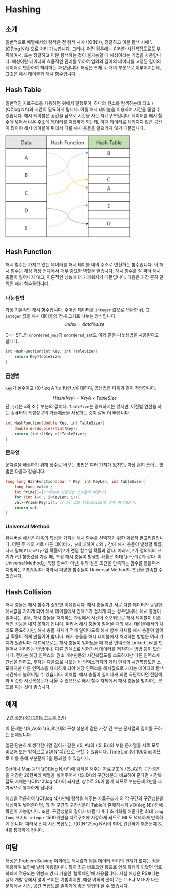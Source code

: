 # Hashing

## 소개

일반적으로 배열에서의 탐색은 전 탐색 시에 \\(O(N)\\), 정렬하고 이분 탐색 시에 \\(O(\log N)\\) 으로 처리 가능합니다. 그러나, 어떤 경우에는 이러한 시간복잡도로도 부족하여서, 또는 정렬하고 이분 탐색하는 것이 불가능할 때 해싱이라는 기법을 사용합니다.
해싱이란 데이터의 효율적인 관리를 위하여 임의의 길이의 데이터를 고정된 길이의 데이터로 변환하여 처리하는 과정입니다.
해싱은 크게 두 개의 부분으로 이루어지는데, 그것은 해시 테이블과 해시 함수입니다.

## Hash Table

일반적인 자료구조를 사용하면 위에서 말했듯이, 하나의 원소를 탐색하는데 최소 \\(O(\log N)\\)의 시간이 필요하게 됩니다. 이를 해시 테이블을 이용하여 시간을 줄일 수 있습니다. 
해시 테이블은 공간을 담보로 시간을 사는 자료구조입니다. 데이터를 해시 함수에 넣어서 나온 주소에 데이터를 저장하게 되는데, 이때 데이터로 채워지지 않은 공간이 많아야 해시 테이블이 뒤에서 다룰 해시 충돌을 일으키지 않기 때문입니다.

<img src="./hashing1.png" width = 400 >

## Hash Function

해시 함수는 가지고 있는 데이터를 해시 테이블 내의 주소로 변환하는 함수입니다.
 이 해시 함수는 해싱 과정 전체에서 매우 중요한 역할을 맡습니다. 해시 함수를 잘 짜야 해시 충돌이 일어나지 않고, 이론적인 성능에 더 가까워지기 때문입니다.
 다음은 가장 흔히 알려진 해시 함수들입니다.

### 나눈셈법

가장 기본적인 해시 함수입니다.
주어진 데이터를 `integer` 값으로 변환한 뒤, 그 `integer` 값을 해시 테이블의 전체 크기로 나누는 방식입니다.
$$ Index = data \% size $$ 

C++ STL의 `unordered_map`과 `unordered_set`도 이와 같은 나눗셈법을 사용한다고 합니다.

``` c++
int HashFunction(int Key, int TableSize){
	return Key%TableSize;
}
```



### 곱셈법

`Key`가 실수이고 \\(0 \leq A \le 1\\)인 `A`에 대하여, 곱셈법은 다음과 같이 정의합니다.

$$ Hash(Key) = {KeyA} \times TableSize $$
단, `{x}`는 `x`의 소수 부분의 값이다. `TableSize`는 중요하지는 않지만, 이진법 연산을 하는 컴퓨터의 특성상 2의 거듭제곱을 사용하는 것이 살짝 더 빠릅니다.

``` c++
int HashFunction(double Key, int TableSize){
	double d=(double)((int)Key);
	return (int)((Key-d)*TableSize);
}
```



### 문자열

문자열을 해싱하기 위해 정수로 바꾸는 방법은 여러 가지가 있지만, 가장 흔히 쓰이는 방법은 다음과 같습니다.

``` c++
long long HashFunction(char * Key, int KeyLen, int TableSize){
	long long val=0 ;
	int Prime[]={/*해싱에 사용되는 소수들의 배열*/}
	for (int i=0 ; i<KeyLen; i++)
    val+=Prime[Key[i]];	//val 값을 TableSize에 맞게 해싱해준다.
	return val;
}
```



### Universal Method

유니버설 해싱은 다음의 특성을 가지는 해시 함수를 선택하기 위한 확률적 알고리즘입니다. 어떤 두 개의 서로 다른 데이터 `x, y`에 대하여 `x` 와 `y` 간에 해시 충돌이 발생할 확률, 다시 말해 `F(x)=F(y)`일 확률이 `F`가 랜덤 함수일 확률과 같다. 따라서, `F`가 정의역의 크기가 `r`인 함숫값을 가질 때, 특정 해시 충돌이 발생할 확률은 최대 \\(r^{-1}\\)과 같다.
이 Universal Method는 특정 함수가 아닌, 위와 같은 조건을 만족하는 함수를 통틀어서 지칭하는 기법입니다. 따라서 다양한 함수들이 Universal Method의 조건을 만족할 수 있습니다.

## Hash Collision

해시 충돌은 해시 함수가 중요한 이유입니다. 해시 충돌이란 서로 다른 데이터가 동일한 해시값을 가지게 되어 해시 테이블에서 인덱스가 겹치게 되는 경우입니다. 해시 충돌이 일어나는 경우, 해시 충돌을 처리하는 과정에서 시간이 소모되므로 해시 테이블이 이론적인 성능을 내지 못하게 됩니다. 따라서 해시 충돌이 일어날 때의 해시 테이블에서의 처리도 중요하지만, 해시 충돌 자체가 적게 일어나도록 해시 함수 자체를 해시 충돌이 일어날 확률이 적게 만들어야 합니다.
해시 충돌을 해시 테이블에서 처리하는 방법은 여러 가지가 있습니다. 대표적으로는 해시 충돌이 일어났을 때 해당 인덱스에 Linked List를 만들어서 처리하는 방법이나, 다른 인덱스로 넘어가서 데이터를 저장하는 방법 등이 있습니다. 전자는 해당 인덱스의 원소 개수만큼의 시간복잡도를 소모하지만 다른 인덱스에 간섭을 안하고, 후자는 다음으로 나오는 빈 인덱스까지의 거리 만큼의 시간복잡도만 소모하지만 다른 인덱스를 차지하게 되어 해당 인덱스를 해시값으로 가지는 데이터의 탐색 시간까지 늘려버릴 수 있습니다.
이처럼, 해시 충돌이 일어나게 되면 극단적이면 전탐색과 비슷한 시간복잡도가 나올 수 있으므로 해시 함수 자체에서 해시 충돌을 방지하는 코드를 짜는 것이 좋습니다.

## 예제

[구간 성분(KOI 2015 고등부 2번)](https://www.acmicpc.net/problem/10840)

이 문제는 \\(S_A\\)와 \\(S_B\\)내의 구성 성분이 같은 가장 긴 부분 문자열의 길이를 구하는 문제입니다.

 일단 단순하게 생각한다면 길이가 같은 \\(S_A\\)와 \\(S_B\\)의 부분 문자열을 서로 모두 비교해 보는 방식으로 \\(O(N^4)\\)으로 구할 수 있습니다. Time Limit이 1000ms이므로 이를 통해 부분문제 1을 통과할 수 있습니다.

Set이나 Map 등의 \\(O(\log N)\\)만에 탐색을 해주는 자료구조에 \\(S_A\\)의 구간성분을 저장한 26칸짜리 배열을 넣어주어서 \\(S_B\\)의 구간성분과 비교하여 준다면 시간복잡도 자체는 \\(O(N^2\log N)\\)이 되지만, 상수로 26이 붙게 되므로 부분문제 2만을 추가적으로 통과하게 됩니다.

해싱을 적용하여 \\(O(\log N)\\)만에 탐색을 해주는 자료구조에 의 각 구간의 구간성분을 해싱하여 넣어준다면, 의 각 구간의 구간성분이 Table에 존재하는지 \\(O(\log N)\\)만에 확인이 가능합니다. 또한, 구간성분의 길이가 바뀔 때마다 초기화를 해준다면 최대 `long long` 크기의 `integer` 1500개만을 자료구조에 저장하게 되므로 ML도 넉넉하게 만족하게 됩니다. 따라서 전체 시간복잡도는 \\(O(N^2\log N)\\)이 되어, 간단하게 부분문제 3, 4를 통과하게 됩니다.

## 여담

해싱은 Problem Solving 이외에도 해시값과 원본 데이터 사이의 관계가 없다는 점을 이용하여 보안에 널리 이용됩니다. 특히 최근 비트코인 등으로 인해 화제가 되었던 암호화폐에 적용되는 위변조 방지 기술인 ‘블록체인’에 사용됩니다.
사실 해싱은 PS보다는 실제 개발 등에서 많이 쓰이는 기법이지만, 해싱 이외의 풀이로는 TLE나 MLE가 나는 문제에서 시간, 공간 복잡도를 줄이기에 좋은 방법이 될 수 있습니다.